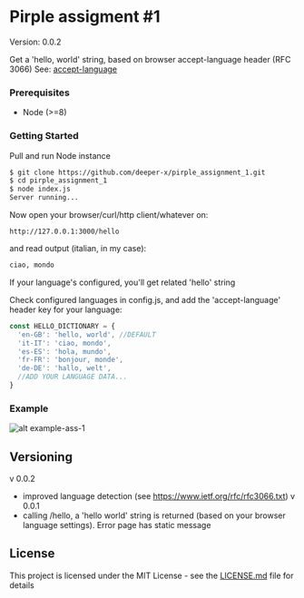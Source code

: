 # Pirple assigment #1

Version: 0.0.2

Get a 'hello, world' string, based on browser accept-language header (RFC 3066)
See: [accept-language](https://developer.mozilla.org/en-US/docs/Web/HTTP/Headers/Accept-Language)


### Prerequisites

* Node (>=8)

### Getting Started

Pull and run Node instance
```bash
$ git clone https://github.com/deeper-x/pirple_assignment_1.git
$ cd pirple_assignment_1
$ node index.js
Server running...

```

Now open your browser/curl/http client/whatever on:
```
http://127.0.0.1:3000/hello
```

and read output (italian, in my case):
```bash
ciao, mondo
```
If your language's configured, you'll get related 'hello' string

Check configured languages in config.js, and add the 'accept-language' header key for your language:
```javascript
const HELLO_DICTIONARY = {
  'en-GB': 'hello, world', //DEFAULT
  'it-IT': 'ciao, mondo',
  'es-ES': 'hola, mundo',
  'fr-FR': 'bonjour, monde',
  'de-DE': 'hallo, welt',
  //ADD YOUR LANGUAGE DATA...
}
```


### Example
![alt example-ass-1](https://preview.ibb.co/mSg7qf/pirple.png)


## Versioning
v 0.0.2
* improved language detection (see https://www.ietf.org/rfc/rfc3066.txt)
v 0.0.1
* calling /hello, a 'hello world' string is returned (based on your browser language settings). Error page has static message


## License

This project is licensed under the MIT License - see the [LICENSE.md](LICENSE.md) file for details
